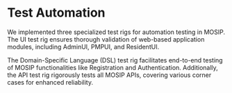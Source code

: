 # Test Automation

We implemented three specialized test rigs for automation testing in MOSIP. The UI test rig ensures thorough validation of web-based application modules, including AdminUI, PMPUI, and ResidentUI.&#x20;

The Domain-Specific Language (DSL) test rig facilitates end-to-end testing of MOSIP functionalities like Registration and Authentication. Additionally, the API test rig rigorously tests all MOSIP APIs, covering various corner cases for enhanced reliability.
